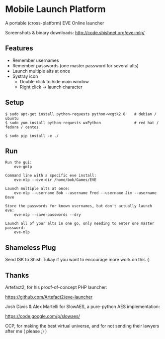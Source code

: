 Mobile Launch Platform
======================

A portable (cross-platform) EVE Online launcher

Screenshots & binary downloads: http://code.shishnet.org/eve-mlp/

Features
--------
- Remember usernames
- Remember passwords (one master password for several alts)
- Launch multiple alts at once
- Systray icon
  - Double click to hide main window
  - Right click -> launch character


Setup
-----
```
$ sudo apt-get install python-requests python-wxgtk2.8    # debian / ubuntu
$ sudo yum install python-requests wxPython               # red hat / fedora / centos

$ sudo pip install -e ./
```

Run
---
```
Run the gui:
    eve-gmlp
    
Command line with a specific eve install:
    eve-mlp --eve-dir /home/bob/Games/EVE

Launch multiple alts at once:
    eve-mlp --username Bob --username Fred --username Jim --username Dave

Store the passwords for known usernames, but don't actually launch eve:
    eve-mlp --save-passwords --dry

Launch all of your alts in one go, only needing to enter one master password:
    eve-mlp
```

Shameless Plug
--------------
Send ISK to Shish Tukay if you want to encourage more work on this :)


Thanks
------
Artefact2, for his proof-of-concept PHP launcher:

https://github.com/Artefact2/eve-launcher

Josh Davis & Alex Martelli for SlowAES, a pure-python AES implementation:

https://code.google.com/p/slowaes/

CCP, for making the best virtual universe, and for not sending their lawyers after me ( please ;) )
